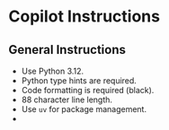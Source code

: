 # Copilot Instructions

## General Instructions

-   Use Python 3.12.
-   Python type hints are required.
-   Code formatting is required (black).
-   88 character line length.
-   Use `uv` for package management.
-
